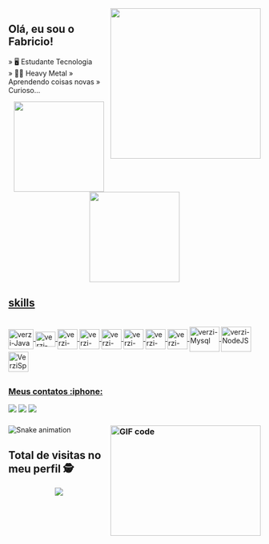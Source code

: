 <img src="https://raw.githubusercontent.com/MicaelliMedeiros/micaellimedeiros/master/image/computer-illustration.png" min-width="400px" max-width="300px" width="300px" align="right">




## Olá, eu sou o Fabricio!

» 🖥️ Estudante Tecnologia                                              
» 🎼🤘 Heavy Metal
» Aprendendo coisas novas
» Curioso...






<div align="center">
  <a href="https://github.com/verzivatar">
  <img height="180em" src="https://github-readme-stats.vercel.app/api?username=verzivatar&show_icons=true&theme=merko&include_all_commits=true&count_private=true"/>
  <img height="180em" src="https://github-readme-stats.vercel.app/api/top-langs/?username=verzivatar&layout=compact&langs_count=7&theme=merko"/>
</div>
  
  ## skills 
  <div style="display: inline_block"><br>
  <img align="center" alt="verzi-Java" title="Java" height="40" width="50" src="https://cdn.jsdelivr.net/gh/devicons/devicon/icons/java/java-plain.svg"> 
  <img align="center" alt="verzi-Phyton" title="Python" height="30" width="40" src="https://cdn.jsdelivr.net/gh/devicons/devicon/icons/python/python-original.svg">
  <img align="center" alt="verzi-Git" title="Git" height="40" width="40" src="https://img.icons8.com/color/48/000000/git.png">
  <img align="center" alt="verzi-Js" title="JavaScript" height="40" width="40" src="https://img.icons8.com/color/50/000000/javascript.png">
  <img align="center" alt="verzi-Html" title="HTML5" height="40" width="40" src="https://img.icons8.com/color/48/000000/html-5--v1.png">
  <img align="center" alt="verzi-Css3" title="CSS" height="40" width="40" src="https://img.icons8.com/color/48/000000/css3.png">
  <img align="center" alt="verzi-Linux" title="Linux" height="40" width="40" src="https://img.icons8.com/color/48/4a90e2/linux.png"> 
  <img align="center" alt="verzi-Win11" title="Windows" height="40" width="40" src="https://img.icons8.com/color/48/4a90e2/windows-10.svg">
  <img align="center" alt="verzi-Mysql" title="MySQL" height="50" width="60" src="https://cdn.jsdelivr.net/gh/devicons/devicon/icons/mysql/mysql-original-wordmark.svg">
  <img align="center" alt="verzi-NodeJS" title="NedeJS" height="50" width="60" src="https://img.icons8.com/color/48/4a90e2/nodejs.png">
  <img align="center" alt="VerziSpring" title="Spring" height="40" width="40" src="https://img.icons8.com/color/48/4a90e2/spring-logo.png">
  </div>
  
    
##
  
  


  <div>
    <h3 align="left">Meus contatos :iphone:</h3>
  <a href="https://www.instagram.com/freitas.ssa" target="_blank"><img src="https://img.shields.io/badge/-Instagram-%23E4405F?style=for-the-badge&logo=instagram&logoColor=white" target="_blank"></a>
  <a href = "
fabriciofreitasdev@hotmail.com"><img src="https://img.shields.io/badge/-Gmail-%23333?style=for-the-badge&logo=gmail&logoColor=white" target="_blank"></a>
  <a href="https://www.linkedin.com/in/fabricio-freitasdev/" target="_blank"><img src="https://img.shields.io/badge/-LinkedIn-%230077B5?style=for-the-badge&logo=linkedin&logoColor=white" target="_blank"></a>
 
  </div>  
    
  

  
       
   <h3>
  <img align="right" alt="GIF code" src="https://github.com/abhisheknaiidu/abhisheknaiidu/blob/master/code.gif?raw=true" width="300" height="220" />
</h3>
 

  
  
   <div>  
  
   ![Snake animation](https://github.com/verzivatar/verzivatar/blob/output/github-contribution-grid-snake.svg)
 
  </div>
       
     
       
       


 ## Total de visitas no meu perfil :detective: <br>
  <div align="center">
  
![](https://komarev.com/ghpvc/?username=verzivatar&label=VisitasMeuPerfil&color=green)

</div>
  


  

 
  
